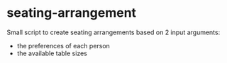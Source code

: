 # seating-arrangement

Small script to create seating arrangements based on 2 input arguments:
- the preferences of each person
- the available table sizes